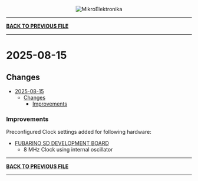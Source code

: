 
<p align="center">
  <img src="http://www.mikroe.com/img/designs/beta/logo_small.png?raw=true" alt="MikroElektronika"/>
</p>

---

**[BACK TO PREVIOUS FILE](../changelog.md)**

---

# 2025-08-15

## Changes

- [2025-08-15](#2025-08-15)
  - [Changes](#changes)
    + [Improvements](#improvements)

### Improvements

Preconfigured Clock settings added for following hardware:

+ [FUBARINO SD DEVELOPMENT BOARD](https://www.microchip.com/en-us/development-tool/TCHIP010)
  + 8 MHz Clock using internal oscillator

---

**[BACK TO PREVIOUS FILE](../changelog.md)**

---
